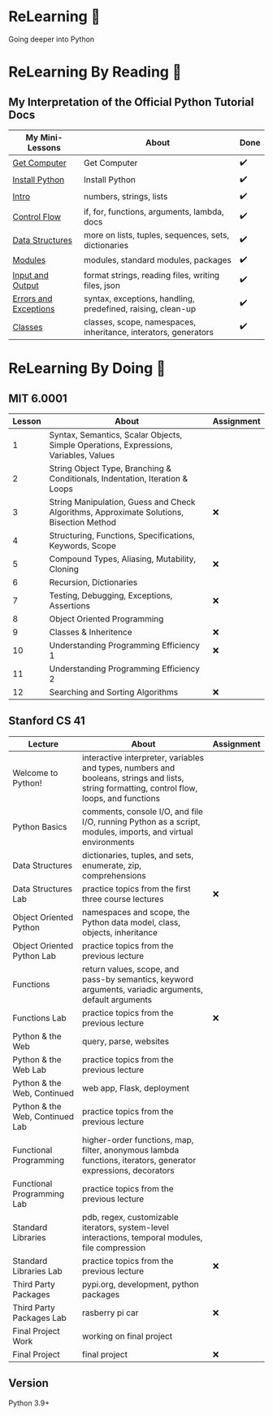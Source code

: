 # ReLearning :snake:

Going deeper into Python

# ReLearning By Reading :snake:

## My Interpretation of the Official Python Tutorial Docs

| My Mini-Lessons | About | Done | 
| ------- | ----- | ---- |
| [Get Computer](dl/01.txt) | Get Computer | :heavy_check_mark: |
| [Install Python](dl/02.txt) | Install Python | :heavy_check_mark: |
| [Intro](dl/03) | numbers, strings, lists | :heavy_check_mark: |
| [Control Flow](dl/04) | if, for, functions, arguments, lambda, docs | :heavy_check_mark: |
| [Data Structures](dl/05) | more on lists, tuples, sequences, sets, dictionaries| :heavy_check_mark: |
| [Modules](dl/06) | modules, standard modules, packages | :heavy_check_mark: |
| [Input and Output](dl/07) | format strings, reading files, writing files, json | :heavy_check_mark: |
| [Errors and Exceptions](dl/08) | syntax, exceptions, handling, predefined, raising, clean-up | :heavy_check_mark: |
| [Classes](dl/09) | classes, scope, namespaces, inheritance, interators, generators | :heavy_check_mark: |

# ReLearning By Doing :snake:

## MIT 6.0001

| Lesson | About | Assignment |
| ------- | ----- | ----- |
| 1 | Syntax, Semantics, Scalar Objects, Simple Operations, Expressions, Variables, Values | |
| 2 | String Object Type, Branching & Conditionals, Indentation, Iteration & Loops | |
| 3 | String Manipulation, Guess and Check Algorithms, Approximate Solutions, Bisection Method | :x: |
| 4 | Structuring, Functions, Specifications, Keywords, Scope | |
| 5 | Compound Types, Aliasing, Mutability, Cloning | :x: |
| 6 | Recursion, Dictionaries | |
| 7 | Testing, Debugging, Exceptions, Assertions | :x: |
| 8 | Object Oriented Programming | |
| 9 | Classes & Inheritence | :x: |
| 10 | Understanding Programming Efficiency 1 | :x: |
| 11 | Understanding Programming Efficiency 2 | |
| 12 | Searching and Sorting Algorithms | :x: |

## Stanford CS 41

| Lecture | About | Assignment |
| ---------------- | ----- | ---------- |
| Welcome to Python! | interactive interpreter, variables and types, numbers and booleans, strings and lists, string formatting, control flow, loops, and functions ||
| Python Basics | comments, console I/O, and file I/O, running Python as a script, modules, imports, and virtual environments | |
| Data Structures | dictionaries, tuples, and sets, enumerate, zip, comprehensions | |
| Data Structures Lab | practice topics from the first three course lectures | :x: |
| Object Oriented Python | namespaces and scope, the Python data model, class, objects, inheritance ||
| Object Oriented Python Lab | practice topics from the previous lecture | |
| Functions | return values, scope, and pass-by semantics, keyword arguments, variadic arguments, default arguments |
| Functions Lab | practice topics from the previous lecture | :x: |
| Python & the Web | query, parse, websites | |
| Python & the Web Lab | practice topics from the previous lecture ||
| Python & the Web, Continued | web app, Flask, deployment ||
| Python & the Web, Continued Lab | practice topics from the previous lecture | |
| Functional Programming | higher-order functions, map, filter, anonymous lambda functions, iterators, generator expressions, decorators ||
| Functional Programming Lab | practice topics from the previous lecture ||
| Standard Libraries | pdb, regex, customizable iterators, system-level interactions, temporal modules, file compression |
| Standard Libraries Lab | practice topics from the previous lecture |:x:|
| Third Party Packages | pypi.org, development, python packages ||
| Third Party Packages Lab | rasberry pi car | :x: ||
| Final Project Work | working on final project ||
| Final Project | final project | :x: |

## Version

Python 3.9+
